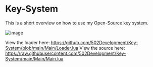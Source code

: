 # Key-System
This is a short overview on how to use my Open-Source key system. 

![image](https://user-images.githubusercontent.com/110735758/201164381-76676fdc-04cd-4a46-82cf-96a2e5070262.png)

View the loader here: https://github.com/502Development/Key-System/blob/main/Main/Loader.lua
View the source here: https://raw.githubusercontent.com/502Development/Key-System/main/Main/Main.lua
